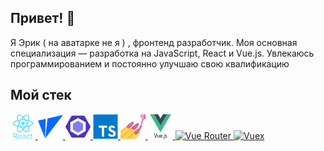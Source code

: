 ## Привет! 👋

Я  Эрик ( на аватарке не я ) , фронтенд разработчик. Моя основная специализация — разработка на JavaScript, React и Vue.js. Увлекаюсь программированием и постоянно улучшаю свою квалификацию

## Мой стек 
<p align="left">
  <a href="https://reactjs.org/" target="_blank" rel="noreferrer">
    <img src="https://raw.githubusercontent.com/devicons/devicon/master/icons/react/react-original-wordmark.svg" alt="React" width="40" height="40"/>
  </a>
  <a href="https://vitejs.dev/" target="_blank" rel="noreferrer">
    <img src="https://raw.githubusercontent.com/devicons/devicon/master/icons/vite/vite-original.svg" alt="Vite" width="40" height="40"/>
  </a>
  <a href="https://eslint.org/" target="_blank" rel="noreferrer">
    <img src="https://raw.githubusercontent.com/devicons/devicon/master/icons/eslint/eslint-original.svg" alt="ESLint" width="40" height="40"/>
  </a>
  <a href="https://typescriptlang.org/" target="_blank" rel="noreferrer">
    <img src="https://raw.githubusercontent.com/devicons/devicon/master/icons/typescript/typescript-original.svg" alt="TypeScript" width="40" height="40"/>
  </a>
  <a href="https://styled-components.com/" target="_blank" rel="noreferrer">
    <img src="https://raw.githubusercontent.com/devicons/devicon/master/icons/styledcomponents/styledcomponents-original.svg" alt="Styled Components" width="40" height="40"/>
  </a>
  <a href="https://vuejs.org/" target="_blank" rel="noreferrer">
    <img src="https://raw.githubusercontent.com/devicons/devicon/master/icons/vuejs/vuejs-original-wordmark.svg" alt="Vue.js" width="40" height="40"/>
  </a>
  <a href="https://router.vuejs.org/" target="_blank" rel="noreferrer">
    <img src="https://raw.githubusercontent.com/devicons/devicon/master/icons/vue-router/vue-router-original.svg" alt="Vue Router" width="40" height="40"/>
  </a>
  <a href="https://vuex.vuejs.org/" target="_blank" rel="noreferrer">
    <img src="https://raw.githubusercontent.com/devicons/devicon/master/icons/vuex/vuex-original.svg" alt="Vuex" width="40" height="40"/>
  </a>
</p>
